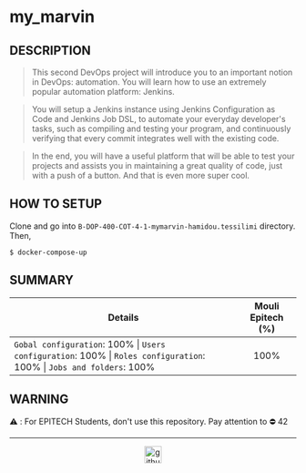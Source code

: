 # my_marvin

## DESCRIPTION

> This second DevOps project will introduce you to an important notion in DevOps: automation.
You will learn how to use an extremely popular automation platform: Jenkins.

> You will setup a Jenkins instance using Jenkins Configuration as Code and Jenkins Job DSL, to automate your everyday developer's tasks, such as compiling and testing your program, and continuously verifying that every commit integrates well with the existing code.

> In the end, you will have a useful platform that will be able to test your projects and assists you in maintaining a great quality of code, just with a push of a button. And that is even more super cool.

## HOW TO SETUP
Clone and go into `B-DOP-400-COT-4-1-mymarvin-hamidou.tessilimi` directory.
Then,
```
$ docker-compose-up
```

## SUMMARY

| Details      | Mouli Epitech (%) |
| ------------- |:-------------:|
| `Gobal configuration`: 100% \| `Users configuration`: 100% \| `Roles configuration`: 100% \| `Jobs and folders`: 100% | 100% |

## WARNING

:warning: : For EPITECH Students, don't use this repository. Pay attention to :no_entry: 42

---

<div align="center">

<a href="https://github.com/blacky-yg" target="_blank"><img src="https://cdn.jsdelivr.net/npm/simple-icons@3.0.1/icons/github.svg" alt="github.com" width="30"></a>

</div>